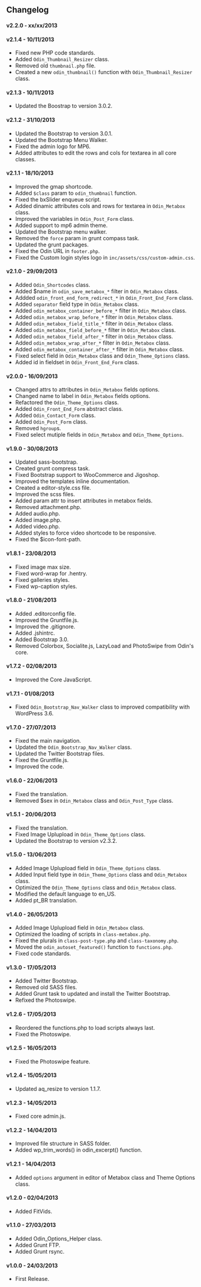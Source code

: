 ## Changelog ##

#### v2.2.0 - xx/xx/2013 ####

#### v2.1.4 - 10/11/2013 ####

* Fixed new PHP code standards.
* Added `Odin_Thumbnail_Resizer` class.
* Removed old `thumbnail.php` file.
* Created a new `odin_thumbnail()` function with `Odin_Thumbnail_Resizer` class.

#### v2.1.3 - 10/11/2013 ####

* Updated the Boostrap to version 3.0.2.

#### v2.1.2 - 31/10/2013 ####

* Updated the Bootstrap to version 3.0.1.
* Updated the Bootstrap Menu Walker.
* Fixed the admin logo for MP6.
* Added attributes to edit the rows and cols for textarea in all core classes.

#### v2.1.1 - 18/10/2013 ####

* Improved the gmap shortcode.
* Added `$class` param to `odin_thumbnail` function.
* Fixed the bxSlider enqueue script.
* Added dinamic attributes cols and rows for textarea in `Odin_Metabox` class.
* Improved the variables in `Odin_Post_Form` class.
* Added support to mp6 admin theme.
* Updated the Bootstrap menu walker.
* Removed the `force` param in grunt compass task.
* Updated the grunt packages.
* Fixed the Odin URL in `footer.php`.
* Fixed the Custom login styles logo in `inc/assets/css/custom-admin.css`.

#### v2.1.0 - 29/09/2013 ####

* Added `Odin_Shortcodes` class.
* Added $name in `odin_save_metabox_*` filter in `Odin_Metabox` class.
* Addded `odin_front_end_form_redirect_*` in `Odin_Front_End_Form` class.
* Added `separator` field type in `Odin_Metabox` class.
* Added `odin_metabox_container_before_*` filter in `Odin_Metabox` class.
* Added `odin_metabox_wrap_before_*` filter in `Odin_Metabox` class.
* Added `odin_metabox_field_title_*` filter in `Odin_Metabox` class.
* Added `odin_metabox_field_before_*` filter in `Odin_Metabox` class.
* Added `odin_metabox_field_after_*` filter in `Odin_Metabox` class.
* Added `odin_metabox_wrap_after_*` filter in `Odin_Metabox` class.
* Added `odin_metabox_container_after_*` filter in `Odin_Metabox` class.
* Fixed select field in `Odin_Metabox` class and `Odin_Theme_Options` class.
* Added id in fieldset in `Odin_Front_End_Form` class.

#### v2.0.0 - 16/09/2013 ####

* Changed attrs to attributes in `Odin_Metabox` fields options.
* Changed name to label in `Odin_Metabox` fields options.
* Refactored the `Odin_Theme_Options` class.
* Added `Odin_Front_End_Form` abstract class.
* Added `Odin_Contact_Form` class.
* Added `Odin_Post_Form` class.
* Removed `hgroup`s.
* Fixed select mutiple fields in `Odin_Metabox` and `Odin_Theme_Options`.

#### v1.9.0 - 30/08/2013 ####

* Updated sass-bootstrap.
* Created grunt compress task.
* Fixed Bootstrap support to WooCommerce and Jigoshop.
* Improved the templates inline documentation.
* Created a editor-style.css file.
* Improved the scss files.
* Added param attr to insert attributes in metabox fields.
* Removed attachment.php.
* Added audio.php.
* Added image.php.
* Added video.php.
* Added styles to force video shortcode to be responsive.
* Fixed the $icon-font-path.

#### v1.8.1 - 23/08/2013 ####

* Fixed image max size.
* Fixed word-wrap for .hentry.
* Fixed galleries styles.
* Fixed wp-caption styles.

#### v1.8.0 - 21/08/2013 ####

* Added .editorconfig file.
* Improved the Gruntfile.js.
* Improved the .gitignore.
* Added .jshintrc.
* Added Bootstrap 3.0.
* Removed Colorbox, Socialite.js, LazyLoad and PhotoSwipe from Odin's core.

#### v1.7.2 - 02/08/2013 ####

* Improved the Core JavaScript.

#### v1.7.1 - 01/08/2013 ####

* Fixed `Odin_Bootstrap_Nav_Walker` class to improved compatibility with WordPress 3.6.

#### v1.7.0 - 27/07/2013 ####

* Fixed the main navigation.
* Updated the `Odin_Bootstrap_Nav_Walker` class.
* Updated the Twitter Bootstrap files.
* Fixed the Gruntfile.js.
* Improved the code.

#### v1.6.0 - 22/06/2013 ####

* Fixed the translation.
* Removed $sex in `Odin_Metabox` class and `Odin_Post_Type` class.

#### v1.5.1 - 20/06/2013 ####

* Fixed the translation.
* Fixed Image Uplupload in `Odin_Theme_Options` class.
* Updated the Bootstrap to version v2.3.2.

#### v1.5.0 - 13/06/2013 ####

* Added Image Uplupload field in `Odin_Theme_Options` class.
* Added Input field type in `Odin_Theme_Options` class and `Odin_Metabox` class.
* Optimized the `Odin_Theme_Options` class and `Odin_Metabox` class.
* Modified the default language to en_US.
* Added pt_BR translation.

#### v1.4.0 - 26/05/2013 ####

* Added Image Uplupload field in `Odin_Metabox` class.
* Optimized the loading of scripts in `class-metabox.php`.
* Fixed the plurals in `class-post-type.php` and `class-taxonomy.php`.
* Moved the `odin_autoset_featured()` function to `functions.php`.
* Fixed code standards.

#### v1.3.0 - 17/05/2013 ####

* Added Twitter Bootstrap.
* Removed old SASS files.
* Added Grunt task to updated and install the Twitter Bootstrap.
* Refixed the Photoswipe.

#### v1.2.6 - 17/05/2013 ####

* Reordered the functions.php to load scripts always last.
* Fixed the Photoswipe.

#### v1.2.5 - 16/05/2013 ####

* Fixed the Photoswipe feature.

#### v1.2.4 - 15/05/2013 ####

* Updated aq_resize to version 1.1.7.

#### v1.2.3 - 14/05/2013 ####

* Fixed core admin.js.

#### v1.2.2 - 14/04/2013 ####

* Improved file structure in SASS folder.
* Added wp_trim_words() in odin_excerpt() function.

#### v1.2.1 - 14/04/2013 ####

* Added `options` argument in editor of Metabox class and Theme Options class.

#### v1.2.0 - 02/04/2013 ####

* Added FitVids.

#### v1.1.0 - 27/03/2013 ####

* Added Odin_Options_Helper class.
* Added Grunt FTP.
* Added Grunt rsync.

#### v1.0.0 - 24/03/2013 ####

* First Release.
